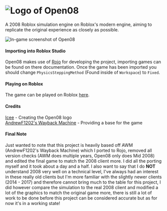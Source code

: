 # ![Logo of Open08](https://i.imgur.com/KXHfHkY.png)
A 2008 Roblox simulation engine on Roblox's modern engine, aiming to replicate the original experience as closely as possible.

![In-game screenshot of Open08](https://i.imgur.com/UdQcoXg.png)
#### Importing into Roblox Studio
Open08 makes use of [Rojo](https://rojo.space) for developing the project, importing games can be found on there documentation. Once the game has been imported you should change `PhysicsSteppingMethod` (Found inside of `Workspace`) to `Fixed`.
#### Playing on Roblox
The game can be played on Roblox [here](https://www.roblox.com/games/17588164210/Open08).
#### Credits
[Icee](https://xicee.github.io) - Creating the Open08 logo<br/>
[AndrewF1202's Wayback Machine](https://www.roblox.com/games/10789607669/2006-ROBLOX-AndrewF1202s-Wayback-Machine) - Providing a base for the game
#### Final Note
Just wanted to note that this project is heavily based off AWM (AndrewF1202's Wayback Machine) which I ported to Rojo, removed all version checks (AWM does multiple years, Open08 only does Mid 2008) and edited the final game to match the 2008 client more. I did all the porting myself and it took about a day and a half. I also want to say that I do **NOT** understand 2008 very well on a technical level, I've always had an interest in these really old clients but I'm more familiar with the slightly newer clients (2014 - 2017) and therefore cannot bring much to the table for this project, I did however compare the simulation to the real 2008 client and modified a lot of the graphics to match the original game more, there is still a lot of work to be done before this project can be considered accurate but as for now it's in a working state!

